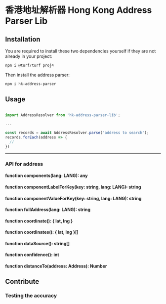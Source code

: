 # 香港地址解析器 Hong Kong Address Parser Lib

## Installation

You are required to install these two dependencies yourself if they are not already in your project:
```bash
npm i @turf/turf proj4
```
Then install the address parser:
```bash
npm i hk-address-parser
```

## Usage

```javascript

import AddressResolver from 'hk-address-parser-lib';

...

const records = await AddressResolver.parse("address to search");
records.forEach(address => {
  //
})
```

---

### API for address

#### function components(lang: LANG): any

#### function componentLabelForKey(key: string, lang: LANG): string

#### function componentValueForKey(key: string, lang: LANG): string

#### function fullAddress(lang: LANG): string

#### function coordinate(): { lat, lng }

#### function coordinates(): { lat, lng }[]

#### function dataSource(): string[]

#### function confidence(): int

#### function distanceTo(address: Address): Number

## Contribute

### Testing the accuracy

